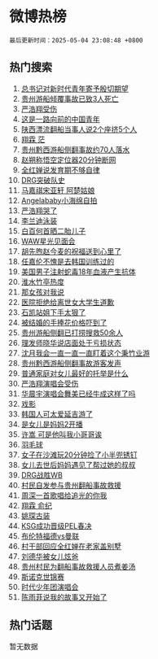 # 微博热榜

`最后更新时间：2025-05-04 23:08:48 +0800`

## 热门搜索

1. [总书记对新时代青年寄予殷切期望](https://m.weibo.cn/search?containerid=100103type%3D1%26t%3D10%26q%3D%23%E6%80%BB%E4%B9%A6%E8%AE%B0%E5%AF%B9%E6%96%B0%E6%97%B6%E4%BB%A3%E9%9D%92%E5%B9%B4%E5%AF%84%E4%BA%88%E6%AE%B7%E5%88%87%E6%9C%9F%E6%9C%9B%23&stream_entry_id=51&isnewpage=1&extparam=seat%3D1%26pos%3D0%26cate%3D10103%26c_type%3D51%26filter_type%3Drealtimehot%26q%3D%2523%25E6%2580%25BB%25E4%25B9%25A6%25E8%25AE%25B0%25E5%25AF%25B9%25E6%2596%25B0%25E6%2597%25B6%25E4%25BB%25A3%25E9%259D%2592%25E5%25B9%25B4%25E5%25AF%2584%25E4%25BA%2588%25E6%25AE%25B7%25E5%2588%2587%25E6%259C%259F%25E6%259C%259B%2523%26stream_entry_id%3D51%26dgr%3D0%26display_time%3D1746371327%26pre_seqid%3D17463713276320183932273)
1. [贵州游船倾覆事故已致3人死亡](https://m.weibo.cn/search?containerid=100103type%3D1%26t%3D10%26q%3D%23%E8%B4%B5%E5%B7%9E%E6%B8%B8%E8%88%B9%E5%80%BE%E8%A6%86%E4%BA%8B%E6%95%85%E5%B7%B2%E8%87%B43%E4%BA%BA%E6%AD%BB%E4%BA%A1%23&stream_entry_id=31&isnewpage=1&extparam=seat%3D1%26pos%3D0%26realpos%3D1%26filter_type%3Drealtimehot%26dgr%3D0%26flag%3D1%26cate%3D5001%26band_rank%3D1%26lcate%3D5001%26q%3D%2523%25E8%25B4%25B5%25E5%25B7%259E%25E6%25B8%25B8%25E8%2588%25B9%25E5%2580%25BE%25E8%25A6%2586%25E4%25BA%258B%25E6%2595%2585%25E5%25B7%25B2%25E8%2587%25B43%25E4%25BA%25BA%25E6%25AD%25BB%25E4%25BA%25A1%2523%26stream_entry_id%3D31%26c_type%3D31%26display_time%3D1746371327%26pre_seqid%3D17463713276320183932273)
1. [严浩翔受伤](https://m.weibo.cn/search?containerid=100103type%3D1%26t%3D10%26q%3D%E4%B8%A5%E6%B5%A9%E7%BF%94%E5%8F%97%E4%BC%A4&stream_entry_id=31&isnewpage=1&extparam=seat%3D1%26pos%3D1%26realpos%3D2%26filter_type%3Drealtimehot%26dgr%3D0%26flag%3D1%26cate%3D5001%26band_rank%3D2%26lcate%3D5001%26q%3D%25E4%25B8%25A5%25E6%25B5%25A9%25E7%25BF%2594%25E5%258F%2597%25E4%25BC%25A4%26stream_entry_id%3D31%26c_type%3D31%26display_time%3D1746371327%26pre_seqid%3D17463713276320183932273)
1. [这是一路向前的中国青年](https://m.weibo.cn/search?containerid=100103type%3D1%26t%3D10%26q%3D%23%E8%BF%99%E6%98%AF%E4%B8%80%E8%B7%AF%E5%90%91%E5%89%8D%E7%9A%84%E4%B8%AD%E5%9B%BD%E9%9D%92%E5%B9%B4%23&stream_entry_id=31&isnewpage=1&extparam=seat%3D1%26pos%3D2%26realpos%3D3%26filter_type%3Drealtimehot%26dgr%3D0%26flag%3D1%26cate%3D5001%26band_rank%3D3%26lcate%3D5001%26q%3D%2523%25E8%25BF%2599%25E6%2598%25AF%25E4%25B8%2580%25E8%25B7%25AF%25E5%2590%2591%25E5%2589%258D%25E7%259A%2584%25E4%25B8%25AD%25E5%259B%25BD%25E9%259D%2592%25E5%25B9%25B4%2523%26stream_entry_id%3D31%26c_type%3D31%26display_time%3D1746371327%26pre_seqid%3D17463713276320183932273)
1. [陕西漂流翻船当事人说2个座挤5个人](https://m.weibo.cn/search?containerid=100103type%3D1%26t%3D10%26q%3D%23%E9%99%95%E8%A5%BF%E6%BC%82%E6%B5%81%E7%BF%BB%E8%88%B9%E5%BD%93%E4%BA%8B%E4%BA%BA%E8%AF%B42%E4%B8%AA%E5%BA%A7%E6%8C%A45%E4%B8%AA%E4%BA%BA%23&stream_entry_id=31&isnewpage=1&extparam=seat%3D1%26pos%3D3%26realpos%3D4%26filter_type%3Drealtimehot%26dgr%3D0%26flag%3D0%26cate%3D5001%26band_rank%3D4%26lcate%3D5001%26q%3D%2523%25E9%2599%2595%25E8%25A5%25BF%25E6%25BC%2582%25E6%25B5%2581%25E7%25BF%25BB%25E8%2588%25B9%25E5%25BD%2593%25E4%25BA%258B%25E4%25BA%25BA%25E8%25AF%25B42%25E4%25B8%25AA%25E5%25BA%25A7%25E6%258C%25A45%25E4%25B8%25AA%25E4%25BA%25BA%2523%26stream_entry_id%3D31%26c_type%3D31%26display_time%3D1746371327%26pre_seqid%3D17463713276320183932273)
1. [翔霖 茫](https://m.weibo.cn/search?containerid=100103type%3D1%26t%3D10%26q%3D%E7%BF%94%E9%9C%96+%E8%8C%AB&stream_entry_id=31&isnewpage=1&extparam=seat%3D1%26pos%3D4%26realpos%3D5%26filter_type%3Drealtimehot%26dgr%3D0%26flag%3D2%26cate%3D5001%26band_rank%3D5%26lcate%3D5001%26q%3D%25E7%25BF%2594%25E9%259C%2596%2520%25E8%258C%25AB%26stream_entry_id%3D31%26c_type%3D31%26display_time%3D1746371327%26pre_seqid%3D17463713276320183932273)
1. [贵州黔西游船侧翻事故约70人落水](https://m.weibo.cn/search?containerid=100103type%3D1%26t%3D10%26q%3D%23%E8%B4%B5%E5%B7%9E%E9%BB%94%E8%A5%BF%E6%B8%B8%E8%88%B9%E4%BE%A7%E7%BF%BB%E4%BA%8B%E6%95%85%E7%BA%A670%E4%BA%BA%E8%90%BD%E6%B0%B4%23&stream_entry_id=31&isnewpage=1&extparam=seat%3D1%26pos%3D5%26realpos%3D6%26filter_type%3Drealtimehot%26dgr%3D0%26flag%3D4%26cate%3D5001%26band_rank%3D6%26lcate%3D5001%26q%3D%2523%25E8%25B4%25B5%25E5%25B7%259E%25E9%25BB%2594%25E8%25A5%25BF%25E6%25B8%25B8%25E8%2588%25B9%25E4%25BE%25A7%25E7%25BF%25BB%25E4%25BA%258B%25E6%2595%2585%25E7%25BA%25A670%25E4%25BA%25BA%25E8%2590%25BD%25E6%25B0%25B4%2523%26stream_entry_id%3D31%26c_type%3D31%26display_time%3D1746371327%26pre_seqid%3D17463713276320183932273)
1. [赵朔称悟空定位器20分钟断网](https://m.weibo.cn/search?containerid=100103type%3D1%26t%3D10%26q%3D%23%E8%B5%B5%E6%9C%94%E7%A7%B0%E6%82%9F%E7%A9%BA%E5%AE%9A%E4%BD%8D%E5%99%A820%E5%88%86%E9%92%9F%E6%96%AD%E7%BD%91%23&stream_entry_id=31&isnewpage=1&extparam=seat%3D1%26pos%3D6%26realpos%3D7%26filter_type%3Drealtimehot%26dgr%3D0%26flag%3D1%26cate%3D5001%26band_rank%3D7%26lcate%3D5001%26q%3D%2523%25E8%25B5%25B5%25E6%259C%2594%25E7%25A7%25B0%25E6%2582%259F%25E7%25A9%25BA%25E5%25AE%259A%25E4%25BD%258D%25E5%2599%25A820%25E5%2588%2586%25E9%2592%259F%25E6%2596%25AD%25E7%25BD%2591%2523%26stream_entry_id%3D31%26c_type%3D31%26display_time%3D1746371327%26pre_seqid%3D17463713276320183932273)
1. [全红婵说发育期不够自律](https://m.weibo.cn/search?containerid=100103type%3D1%26t%3D10%26q%3D%23%E5%85%A8%E7%BA%A2%E5%A9%B5%E8%AF%B4%E5%8F%91%E8%82%B2%E6%9C%9F%E4%B8%8D%E5%A4%9F%E8%87%AA%E5%BE%8B%23&stream_entry_id=31&isnewpage=1&extparam=seat%3D1%26pos%3D7%26realpos%3D8%26filter_type%3Drealtimehot%26dgr%3D0%26flag%3D0%26cate%3D5001%26band_rank%3D8%26lcate%3D5001%26q%3D%2523%25E5%2585%25A8%25E7%25BA%25A2%25E5%25A9%25B5%25E8%25AF%25B4%25E5%258F%2591%25E8%2582%25B2%25E6%259C%259F%25E4%25B8%258D%25E5%25A4%259F%25E8%2587%25AA%25E5%25BE%258B%2523%26stream_entry_id%3D31%26c_type%3D31%26display_time%3D1746371327%26pre_seqid%3D17463713276320183932273)
1. [DRG突破队史](https://m.weibo.cn/search?containerid=100103type%3D1%26t%3D10%26q%3D%23DRG%E7%AA%81%E7%A0%B4%E9%98%9F%E5%8F%B2%23&stream_entry_id=31&isnewpage=1&extparam=seat%3D1%26pos%3D8%26realpos%3D9%26filter_type%3Drealtimehot%26dgr%3D0%26flag%3D1%26cate%3D5001%26band_rank%3D9%26lcate%3D5001%26q%3D%2523DRG%25E7%25AA%2581%25E7%25A0%25B4%25E9%2598%259F%25E5%258F%25B2%2523%26stream_entry_id%3D31%26c_type%3D31%26display_time%3D1746371327%26pre_seqid%3D17463713276320183932273)
1. [马嘉祺宋亚轩 阿楚姑娘](https://m.weibo.cn/search?containerid=100103type%3D1%26t%3D10%26q%3D%E9%A9%AC%E5%98%89%E7%A5%BA%E5%AE%8B%E4%BA%9A%E8%BD%A9+%E9%98%BF%E6%A5%9A%E5%A7%91%E5%A8%98&stream_entry_id=31&isnewpage=1&extparam=seat%3D1%26pos%3D9%26realpos%3D10%26filter_type%3Drealtimehot%26dgr%3D0%26flag%3D1%26cate%3D5001%26band_rank%3D10%26lcate%3D5001%26q%3D%25E9%25A9%25AC%25E5%2598%2589%25E7%25A5%25BA%25E5%25AE%258B%25E4%25BA%259A%25E8%25BD%25A9%2520%25E9%2598%25BF%25E6%25A5%259A%25E5%25A7%2591%25E5%25A8%2598%26stream_entry_id%3D31%26c_type%3D31%26display_time%3D1746371327%26pre_seqid%3D17463713276320183932273)
1. [Angelababy小海绵自拍](https://m.weibo.cn/search?containerid=100103type%3D1%26t%3D10%26q%3D%23Angelababy%E5%B0%8F%E6%B5%B7%E7%BB%B5%E8%87%AA%E6%8B%8D%23&stream_entry_id=31&isnewpage=1&extparam=seat%3D1%26pos%3D10%26realpos%3D11%26filter_type%3Drealtimehot%26dgr%3D0%26flag%3D2%26cate%3D5001%26band_rank%3D11%26lcate%3D5001%26q%3D%2523Angelababy%25E5%25B0%258F%25E6%25B5%25B7%25E7%25BB%25B5%25E8%2587%25AA%25E6%258B%258D%2523%26stream_entry_id%3D31%26c_type%3D31%26display_time%3D1746371327%26pre_seqid%3D17463713276320183932273)
1. [严浩翔哭了](https://m.weibo.cn/search?containerid=100103type%3D1%26t%3D10%26q%3D%E4%B8%A5%E6%B5%A9%E7%BF%94%E5%93%AD%E4%BA%86&stream_entry_id=31&isnewpage=1&extparam=seat%3D1%26pos%3D11%26realpos%3D12%26filter_type%3Drealtimehot%26dgr%3D0%26flag%3D1%26cate%3D5001%26band_rank%3D12%26lcate%3D5001%26q%3D%25E4%25B8%25A5%25E6%25B5%25A9%25E7%25BF%2594%25E5%2593%25AD%25E4%25BA%2586%26stream_entry_id%3D31%26c_type%3D31%26display_time%3D1746371327%26pre_seqid%3D17463713276320183932273)
1. [李兰迪泳装](https://m.weibo.cn/search?containerid=100103type%3D1%26t%3D10%26q%3D%23%E6%9D%8E%E5%85%B0%E8%BF%AA%E6%B3%B3%E8%A3%85%23&stream_entry_id=31&isnewpage=1&extparam=seat%3D1%26pos%3D12%26realpos%3D13%26filter_type%3Drealtimehot%26dgr%3D0%26flag%3D1%26cate%3D5001%26band_rank%3D13%26lcate%3D5001%26q%3D%2523%25E6%259D%258E%25E5%2585%25B0%25E8%25BF%25AA%25E6%25B3%25B3%25E8%25A3%2585%2523%26stream_entry_id%3D31%26c_type%3D31%26display_time%3D1746371327%26pre_seqid%3D17463713276320183932273)
1. [白百何首晒二胎儿子](https://m.weibo.cn/search?containerid=100103type%3D1%26t%3D10%26q%3D%23%E7%99%BD%E7%99%BE%E4%BD%95%E9%A6%96%E6%99%92%E4%BA%8C%E8%83%8E%E5%84%BF%E5%AD%90%23&stream_entry_id=31&isnewpage=1&extparam=seat%3D1%26pos%3D13%26realpos%3D14%26filter_type%3Drealtimehot%26dgr%3D0%26flag%3D2%26cate%3D5001%26band_rank%3D14%26lcate%3D5001%26q%3D%2523%25E7%2599%25BD%25E7%2599%25BE%25E4%25BD%2595%25E9%25A6%2596%25E6%2599%2592%25E4%25BA%258C%25E8%2583%258E%25E5%2584%25BF%25E5%25AD%2590%2523%26stream_entry_id%3D31%26c_type%3D31%26display_time%3D1746371327%26pre_seqid%3D17463713276320183932273)
1. [WAW星光见面会](https://m.weibo.cn/search?containerid=100103type%3D1%26t%3D10%26q%3D%23WAW%E6%98%9F%E5%85%89%E8%A7%81%E9%9D%A2%E4%BC%9A%23&stream_entry_id=31&isnewpage=1&extparam=seat%3D1%26pos%3D14%26realpos%3D15%26adid%3D285077%26filter_type%3Drealtimehot%26dgr%3D0%26flag%3D1%26cate%3D5001%26band_rank%3D15%26lcate%3D5001%26q%3D%2523WAW%25E6%2598%259F%25E5%2585%2589%25E8%25A7%2581%25E9%259D%25A2%25E4%25BC%259A%2523%26stream_entry_id%3D31%26c_type%3D31%26display_time%3D1746371327%26pre_seqid%3D17463713276320183932273)
1. [胡先煦赵今麦的祝福送到心里了](https://m.weibo.cn/search?containerid=100103type%3D1%26t%3D10%26q%3D%23%E8%83%A1%E5%85%88%E7%85%A6%E8%B5%B5%E4%BB%8A%E9%BA%A6%E7%9A%84%E7%A5%9D%E7%A6%8F%E9%80%81%E5%88%B0%E5%BF%83%E9%87%8C%E4%BA%86%23&stream_entry_id=31&isnewpage=1&extparam=seat%3D1%26pos%3D15%26realpos%3D16%26filter_type%3Drealtimehot%26dgr%3D0%26flag%3D1%26cate%3D5001%26band_rank%3D16%26lcate%3D5001%26q%3D%2523%25E8%2583%25A1%25E5%2585%2588%25E7%2585%25A6%25E8%25B5%25B5%25E4%25BB%258A%25E9%25BA%25A6%25E7%259A%2584%25E7%25A5%259D%25E7%25A6%258F%25E9%2580%2581%25E5%2588%25B0%25E5%25BF%2583%25E9%2587%258C%25E4%25BA%2586%2523%26stream_entry_id%3D31%26c_type%3D31%26display_time%3D1746371327%26pre_seqid%3D17463713276320183932273)
1. [任嘉伦不愧是去韩国训练过的](https://m.weibo.cn/search?containerid=100103type%3D1%26t%3D10%26q%3D%E4%BB%BB%E5%98%89%E4%BC%A6%E4%B8%8D%E6%84%A7%E6%98%AF%E5%8E%BB%E9%9F%A9%E5%9B%BD%E8%AE%AD%E7%BB%83%E8%BF%87%E7%9A%84&stream_entry_id=31&isnewpage=1&extparam=seat%3D1%26pos%3D16%26realpos%3D17%26filter_type%3Drealtimehot%26dgr%3D0%26flag%3D1%26cate%3D5001%26band_rank%3D17%26lcate%3D5001%26q%3D%25E4%25BB%25BB%25E5%2598%2589%25E4%25BC%25A6%25E4%25B8%258D%25E6%2584%25A7%25E6%2598%25AF%25E5%258E%25BB%25E9%259F%25A9%25E5%259B%25BD%25E8%25AE%25AD%25E7%25BB%2583%25E8%25BF%2587%25E7%259A%2584%26stream_entry_id%3D31%26c_type%3D31%26display_time%3D1746371327%26pre_seqid%3D17463713276320183932273)
1. [美国男子注射蛇毒18年血液产生抗体](https://m.weibo.cn/search?containerid=100103type%3D1%26t%3D10%26q%3D%23%E7%BE%8E%E5%9B%BD%E7%94%B7%E5%AD%90%E6%B3%A8%E5%B0%84%E8%9B%87%E6%AF%9218%E5%B9%B4%E8%A1%80%E6%B6%B2%E4%BA%A7%E7%94%9F%E6%8A%97%E4%BD%93%23&stream_entry_id=31&isnewpage=1&extparam=seat%3D1%26pos%3D17%26realpos%3D18%26filter_type%3Drealtimehot%26dgr%3D0%26flag%3D0%26cate%3D5001%26band_rank%3D18%26lcate%3D5001%26q%3D%2523%25E7%25BE%258E%25E5%259B%25BD%25E7%2594%25B7%25E5%25AD%2590%25E6%25B3%25A8%25E5%25B0%2584%25E8%259B%2587%25E6%25AF%259218%25E5%25B9%25B4%25E8%25A1%2580%25E6%25B6%25B2%25E4%25BA%25A7%25E7%2594%259F%25E6%258A%2597%25E4%25BD%2593%2523%26stream_entry_id%3D31%26c_type%3D31%26display_time%3D1746371327%26pre_seqid%3D17463713276320183932273)
1. [淮水竹亭热度](https://m.weibo.cn/search?containerid=100103type%3D1%26t%3D10%26q%3D%23%E6%B7%AE%E6%B0%B4%E7%AB%B9%E4%BA%AD%E7%83%AD%E5%BA%A6%23&stream_entry_id=31&isnewpage=1&extparam=seat%3D1%26pos%3D18%26realpos%3D19%26filter_type%3Drealtimehot%26dgr%3D0%26flag%3D1%26cate%3D5001%26band_rank%3D19%26lcate%3D5001%26q%3D%2523%25E6%25B7%25AE%25E6%25B0%25B4%25E7%25AB%25B9%25E4%25BA%25AD%25E7%2583%25AD%25E5%25BA%25A6%2523%26stream_entry_id%3D31%26c_type%3D31%26display_time%3D1746371327%26pre_seqid%3D17463713276320183932273)
1. [那女孩对我说](https://m.weibo.cn/search?containerid=100103type%3D1%26t%3D10%26q%3D%E9%82%A3%E5%A5%B3%E5%AD%A9%E5%AF%B9%E6%88%91%E8%AF%B4&stream_entry_id=31&isnewpage=1&extparam=seat%3D1%26pos%3D19%26realpos%3D20%26filter_type%3Drealtimehot%26dgr%3D0%26flag%3D1%26cate%3D5001%26band_rank%3D20%26lcate%3D5001%26q%3D%25E9%2582%25A3%25E5%25A5%25B3%25E5%25AD%25A9%25E5%25AF%25B9%25E6%2588%2591%25E8%25AF%25B4%26stream_entry_id%3D31%26c_type%3D31%26display_time%3D1746371327%26pre_seqid%3D17463713276320183932273)
1. [医院拒绝给离世女大学生道歉](https://m.weibo.cn/search?containerid=100103type%3D1%26t%3D10%26q%3D%23%E5%8C%BB%E9%99%A2%E6%8B%92%E7%BB%9D%E7%BB%99%E7%A6%BB%E4%B8%96%E5%A5%B3%E5%A4%A7%E5%AD%A6%E7%94%9F%E9%81%93%E6%AD%89%23&stream_entry_id=31&isnewpage=1&extparam=seat%3D1%26pos%3D20%26realpos%3D21%26filter_type%3Drealtimehot%26dgr%3D0%26flag%3D2%26cate%3D5001%26band_rank%3D21%26lcate%3D5001%26q%3D%2523%25E5%258C%25BB%25E9%2599%25A2%25E6%258B%2592%25E7%25BB%259D%25E7%25BB%2599%25E7%25A6%25BB%25E4%25B8%2596%25E5%25A5%25B3%25E5%25A4%25A7%25E5%25AD%25A6%25E7%2594%259F%25E9%2581%2593%25E6%25AD%2589%2523%26stream_entry_id%3D31%26c_type%3D31%26display_time%3D1746371327%26pre_seqid%3D17463713276320183932273)
1. [石凯站姐下手太狠了](https://m.weibo.cn/search?containerid=100103type%3D1%26t%3D10%26q%3D%23%E7%9F%B3%E5%87%AF%E7%AB%99%E5%A7%90%E4%B8%8B%E6%89%8B%E5%A4%AA%E7%8B%A0%E4%BA%86%23&stream_entry_id=31&isnewpage=1&extparam=seat%3D1%26pos%3D21%26realpos%3D22%26filter_type%3Drealtimehot%26dgr%3D0%26flag%3D0%26cate%3D5001%26band_rank%3D22%26lcate%3D5001%26q%3D%2523%25E7%259F%25B3%25E5%2587%25AF%25E7%25AB%2599%25E5%25A7%2590%25E4%25B8%258B%25E6%2589%258B%25E5%25A4%25AA%25E7%258B%25A0%25E4%25BA%2586%2523%26stream_entry_id%3D31%26c_type%3D31%26display_time%3D1746371327%26pre_seqid%3D17463713276320183932273)
1. [被结婚的手捧花价格吓到了](https://m.weibo.cn/search?containerid=100103type%3D1%26t%3D10%26q%3D%23%E8%A2%AB%E7%BB%93%E5%A9%9A%E7%9A%84%E6%89%8B%E6%8D%A7%E8%8A%B1%E4%BB%B7%E6%A0%BC%E5%90%93%E5%88%B0%E4%BA%86%23&stream_entry_id=31&isnewpage=1&extparam=seat%3D1%26pos%3D22%26realpos%3D23%26filter_type%3Drealtimehot%26dgr%3D0%26flag%3D1%26cate%3D5001%26band_rank%3D23%26lcate%3D5001%26q%3D%2523%25E8%25A2%25AB%25E7%25BB%2593%25E5%25A9%259A%25E7%259A%2584%25E6%2589%258B%25E6%258D%25A7%25E8%258A%25B1%25E4%25BB%25B7%25E6%25A0%25BC%25E5%2590%2593%25E5%2588%25B0%25E4%25BA%2586%2523%26stream_entry_id%3D31%26c_type%3D31%26display_time%3D1746371327%26pre_seqid%3D17463713276320183932273)
1. [贵州游船侧翻已打捞搜救50余人](https://m.weibo.cn/search?containerid=100103type%3D1%26t%3D10%26q%3D%23%E8%B4%B5%E5%B7%9E%E6%B8%B8%E8%88%B9%E4%BE%A7%E7%BF%BB%E5%B7%B2%E6%89%93%E6%8D%9E%E6%90%9C%E6%95%9150%E4%BD%99%E4%BA%BA%23&stream_entry_id=31&isnewpage=1&extparam=seat%3D1%26pos%3D23%26realpos%3D24%26filter_type%3Drealtimehot%26dgr%3D0%26flag%3D0%26cate%3D5001%26band_rank%3D24%26lcate%3D5001%26q%3D%2523%25E8%25B4%25B5%25E5%25B7%259E%25E6%25B8%25B8%25E8%2588%25B9%25E4%25BE%25A7%25E7%25BF%25BB%25E5%25B7%25B2%25E6%2589%2593%25E6%258D%259E%25E6%2590%259C%25E6%2595%259150%25E4%25BD%2599%25E4%25BA%25BA%2523%26stream_entry_id%3D31%26c_type%3D31%26display_time%3D1746371327%26pre_seqid%3D17463713276320183932273)
1. [理发师晓华说店面处于亏损状态](https://m.weibo.cn/search?containerid=100103type%3D1%26t%3D10%26q%3D%23%E7%90%86%E5%8F%91%E5%B8%88%E6%99%93%E5%8D%8E%E8%AF%B4%E5%BA%97%E9%9D%A2%E5%A4%84%E4%BA%8E%E4%BA%8F%E6%8D%9F%E7%8A%B6%E6%80%81%23&stream_entry_id=31&isnewpage=1&extparam=seat%3D1%26pos%3D24%26realpos%3D25%26filter_type%3Drealtimehot%26dgr%3D0%26flag%3D0%26cate%3D5001%26band_rank%3D25%26lcate%3D5001%26q%3D%2523%25E7%2590%2586%25E5%258F%2591%25E5%25B8%2588%25E6%2599%2593%25E5%258D%258E%25E8%25AF%25B4%25E5%25BA%2597%25E9%259D%25A2%25E5%25A4%2584%25E4%25BA%258E%25E4%25BA%258F%25E6%258D%259F%25E7%258A%25B6%25E6%2580%2581%2523%26stream_entry_id%3D31%26c_type%3D31%26display_time%3D1746371327%26pre_seqid%3D17463713276320183932273)
1. [沈月我会一直一直一直盯着这个秉竹业游](https://m.weibo.cn/search?containerid=100103type%3D1%26t%3D10%26q%3D%23%E6%B2%88%E6%9C%88%E6%88%91%E4%BC%9A%E4%B8%80%E7%9B%B4%E4%B8%80%E7%9B%B4%E4%B8%80%E7%9B%B4%E7%9B%AF%E7%9D%80%E8%BF%99%E4%B8%AA%E7%A7%89%E7%AB%B9%E4%B8%9A%E6%B8%B8%23&stream_entry_id=31&isnewpage=1&extparam=seat%3D1%26pos%3D25%26realpos%3D26%26filter_type%3Drealtimehot%26dgr%3D0%26flag%3D1%26cate%3D5001%26band_rank%3D26%26lcate%3D5001%26q%3D%2523%25E6%25B2%2588%25E6%259C%2588%25E6%2588%2591%25E4%25BC%259A%25E4%25B8%2580%25E7%259B%25B4%25E4%25B8%2580%25E7%259B%25B4%25E4%25B8%2580%25E7%259B%25B4%25E7%259B%25AF%25E7%259D%2580%25E8%25BF%2599%25E4%25B8%25AA%25E7%25A7%2589%25E7%25AB%25B9%25E4%25B8%259A%25E6%25B8%25B8%2523%26stream_entry_id%3D31%26c_type%3D31%26display_time%3D1746371327%26pre_seqid%3D17463713276320183932273)
1. [贵州黔西游船侧翻事故游客发声](https://m.weibo.cn/search?containerid=100103type%3D1%26t%3D10%26q%3D%23%E8%B4%B5%E5%B7%9E%E9%BB%94%E8%A5%BF%E6%B8%B8%E8%88%B9%E4%BE%A7%E7%BF%BB%E4%BA%8B%E6%95%85%E6%B8%B8%E5%AE%A2%E5%8F%91%E5%A3%B0%23&stream_entry_id=31&isnewpage=1&extparam=seat%3D1%26pos%3D26%26realpos%3D27%26filter_type%3Drealtimehot%26dgr%3D0%26flag%3D1%26cate%3D5001%26band_rank%3D27%26lcate%3D5001%26q%3D%2523%25E8%25B4%25B5%25E5%25B7%259E%25E9%25BB%2594%25E8%25A5%25BF%25E6%25B8%25B8%25E8%2588%25B9%25E4%25BE%25A7%25E7%25BF%25BB%25E4%25BA%258B%25E6%2595%2585%25E6%25B8%25B8%25E5%25AE%25A2%25E5%258F%2591%25E5%25A3%25B0%2523%26stream_entry_id%3D31%26c_type%3D31%26display_time%3D1746371327%26pre_seqid%3D17463713276320183932273)
1. [普通家庭对女儿最好的托举是什么](https://m.weibo.cn/search?containerid=100103type%3D1%26t%3D10%26q%3D%23%E6%99%AE%E9%80%9A%E5%AE%B6%E5%BA%AD%E5%AF%B9%E5%A5%B3%E5%84%BF%E6%9C%80%E5%A5%BD%E7%9A%84%E6%89%98%E4%B8%BE%E6%98%AF%E4%BB%80%E4%B9%88%23&stream_entry_id=31&isnewpage=1&extparam=seat%3D1%26pos%3D27%26realpos%3D28%26filter_type%3Drealtimehot%26dgr%3D0%26flag%3D0%26cate%3D5001%26band_rank%3D28%26lcate%3D5001%26q%3D%2523%25E6%2599%25AE%25E9%2580%259A%25E5%25AE%25B6%25E5%25BA%25AD%25E5%25AF%25B9%25E5%25A5%25B3%25E5%2584%25BF%25E6%259C%2580%25E5%25A5%25BD%25E7%259A%2584%25E6%2589%2598%25E4%25B8%25BE%25E6%2598%25AF%25E4%25BB%2580%25E4%25B9%2588%2523%26stream_entry_id%3D31%26c_type%3D31%26display_time%3D1746371327%26pre_seqid%3D17463713276320183932273)
1. [严浩翔演唱会受伤](https://m.weibo.cn/search?containerid=100103type%3D1%26t%3D10%26q%3D%23%E4%B8%A5%E6%B5%A9%E7%BF%94%E6%BC%94%E5%94%B1%E4%BC%9A%E5%8F%97%E4%BC%A4%23&stream_entry_id=31&isnewpage=1&extparam=seat%3D1%26pos%3D28%26realpos%3D29%26filter_type%3Drealtimehot%26dgr%3D0%26flag%3D1%26cate%3D5001%26band_rank%3D29%26lcate%3D5001%26q%3D%2523%25E4%25B8%25A5%25E6%25B5%25A9%25E7%25BF%2594%25E6%25BC%2594%25E5%2594%25B1%25E4%25BC%259A%25E5%258F%2597%25E4%25BC%25A4%2523%26stream_entry_id%3D31%26c_type%3D31%26display_time%3D1746371327%26pre_seqid%3D17463713276320183932273)
1. [华晨宇演唱会舞美已经牛成这样了吗](https://m.weibo.cn/search?containerid=100103type%3D1%26t%3D10%26q%3D%E5%8D%8E%E6%99%A8%E5%AE%87%E6%BC%94%E5%94%B1%E4%BC%9A%E8%88%9E%E7%BE%8E%E5%B7%B2%E7%BB%8F%E7%89%9B%E6%88%90%E8%BF%99%E6%A0%B7%E4%BA%86%E5%90%97&stream_entry_id=31&isnewpage=1&extparam=seat%3D1%26pos%3D29%26realpos%3D30%26filter_type%3Drealtimehot%26dgr%3D0%26flag%3D1%26cate%3D5001%26band_rank%3D30%26lcate%3D5001%26q%3D%25E5%258D%258E%25E6%2599%25A8%25E5%25AE%2587%25E6%25BC%2594%25E5%2594%25B1%25E4%25BC%259A%25E8%2588%259E%25E7%25BE%258E%25E5%25B7%25B2%25E7%25BB%258F%25E7%2589%259B%25E6%2588%2590%25E8%25BF%2599%25E6%25A0%25B7%25E4%25BA%2586%25E5%2590%2597%26stream_entry_id%3D31%26c_type%3D31%26display_time%3D1746371327%26pre_seqid%3D17463713276320183932273)
1. [戏影](https://m.weibo.cn/search?containerid=100103type%3D1%26t%3D10%26q%3D%E6%88%8F%E5%BD%B1&stream_entry_id=31&isnewpage=1&extparam=seat%3D1%26pos%3D30%26realpos%3D31%26filter_type%3Drealtimehot%26dgr%3D0%26flag%3D1%26cate%3D5001%26band_rank%3D31%26lcate%3D5001%26q%3D%25E6%2588%258F%25E5%25BD%25B1%26stream_entry_id%3D31%26c_type%3D31%26display_time%3D1746371327%26pre_seqid%3D17463713276320183932273)
1. [韩国人可太爱延吉游了](https://m.weibo.cn/search?containerid=100103type%3D1%26t%3D10%26q%3D%23%E9%9F%A9%E5%9B%BD%E4%BA%BA%E5%8F%AF%E5%A4%AA%E7%88%B1%E5%BB%B6%E5%90%89%E6%B8%B8%E4%BA%86%23&stream_entry_id=31&isnewpage=1&extparam=seat%3D1%26pos%3D31%26realpos%3D32%26filter_type%3Drealtimehot%26dgr%3D0%26flag%3D1%26cate%3D5001%26band_rank%3D32%26lcate%3D5001%26q%3D%2523%25E9%259F%25A9%25E5%259B%25BD%25E4%25BA%25BA%25E5%258F%25AF%25E5%25A4%25AA%25E7%2588%25B1%25E5%25BB%25B6%25E5%2590%2589%25E6%25B8%25B8%25E4%25BA%2586%2523%26stream_entry_id%3D31%26c_type%3D31%26display_time%3D1746371327%26pre_seqid%3D17463713276320183932273)
1. [是女儿是妈妈2开播](https://m.weibo.cn/search?containerid=100103type%3D1%26t%3D10%26q%3D%23%E6%98%AF%E5%A5%B3%E5%84%BF%E6%98%AF%E5%A6%88%E5%A6%882%E5%BC%80%E6%92%AD%23&stream_entry_id=31&isnewpage=1&extparam=seat%3D1%26pos%3D32%26realpos%3D33%26filter_type%3Drealtimehot%26dgr%3D0%26flag%3D1%26cate%3D5001%26band_rank%3D33%26lcate%3D5001%26q%3D%2523%25E6%2598%25AF%25E5%25A5%25B3%25E5%2584%25BF%25E6%2598%25AF%25E5%25A6%2588%25E5%25A6%25882%25E5%25BC%2580%25E6%2592%25AD%2523%26stream_entry_id%3D31%26c_type%3D31%26display_time%3D1746371327%26pre_seqid%3D17463713276320183932273)
1. [许嵩 可是他叫我小哥哥诶](https://m.weibo.cn/search?containerid=100103type%3D1%26t%3D10%26q%3D%E8%AE%B8%E5%B5%A9+%E5%8F%AF%E6%98%AF%E4%BB%96%E5%8F%AB%E6%88%91%E5%B0%8F%E5%93%A5%E5%93%A5%E8%AF%B6&stream_entry_id=31&isnewpage=1&extparam=seat%3D1%26pos%3D33%26realpos%3D34%26filter_type%3Drealtimehot%26dgr%3D0%26flag%3D1%26cate%3D5001%26band_rank%3D34%26lcate%3D5001%26q%3D%25E8%25AE%25B8%25E5%25B5%25A9%2520%25E5%258F%25AF%25E6%2598%25AF%25E4%25BB%2596%25E5%258F%25AB%25E6%2588%2591%25E5%25B0%258F%25E5%2593%25A5%25E5%2593%25A5%25E8%25AF%25B6%26stream_entry_id%3D31%26c_type%3D31%26display_time%3D1746371327%26pre_seqid%3D17463713276320183932273)
1. [羽毛球](https://m.weibo.cn/search?containerid=100103type%3D1%26t%3D10%26q%3D%E7%BE%BD%E6%AF%9B%E7%90%83&stream_entry_id=31&isnewpage=1&extparam=seat%3D1%26pos%3D34%26realpos%3D35%26filter_type%3Drealtimehot%26dgr%3D0%26flag%3D1%26cate%3D5001%26band_rank%3D35%26lcate%3D5001%26q%3D%25E7%25BE%25BD%25E6%25AF%259B%25E7%2590%2583%26stream_entry_id%3D31%26c_type%3D31%26display_time%3D1746371327%26pre_seqid%3D17463713276320183932273)
1. [女子在沙滩玩20分钟捡了小半兜锈钉](https://m.weibo.cn/search?containerid=100103type%3D1%26t%3D10%26q%3D%23%E5%A5%B3%E5%AD%90%E5%9C%A8%E6%B2%99%E6%BB%A9%E7%8E%A920%E5%88%86%E9%92%9F%E6%8D%A1%E4%BA%86%E5%B0%8F%E5%8D%8A%E5%85%9C%E9%94%88%E9%92%89%23&stream_entry_id=31&isnewpage=1&extparam=seat%3D1%26pos%3D35%26realpos%3D36%26filter_type%3Drealtimehot%26dgr%3D0%26flag%3D0%26cate%3D5001%26band_rank%3D36%26lcate%3D5001%26q%3D%2523%25E5%25A5%25B3%25E5%25AD%2590%25E5%259C%25A8%25E6%25B2%2599%25E6%25BB%25A9%25E7%258E%25A920%25E5%2588%2586%25E9%2592%259F%25E6%258D%25A1%25E4%25BA%2586%25E5%25B0%258F%25E5%258D%258A%25E5%2585%259C%25E9%2594%2588%25E9%2592%2589%2523%26stream_entry_id%3D31%26c_type%3D31%26display_time%3D1746371327%26pre_seqid%3D17463713276320183932273)
1. [女儿去世后妈妈遇见了帮过她的叔叔](https://m.weibo.cn/search?containerid=100103type%3D1%26t%3D10%26q%3D%E5%A5%B3%E5%84%BF%E5%8E%BB%E4%B8%96%E5%90%8E%E5%A6%88%E5%A6%88%E9%81%87%E8%A7%81%E4%BA%86%E5%B8%AE%E8%BF%87%E5%A5%B9%E7%9A%84%E5%8F%94%E5%8F%94&stream_entry_id=31&isnewpage=1&extparam=seat%3D1%26pos%3D36%26realpos%3D37%26filter_type%3Drealtimehot%26dgr%3D0%26flag%3D0%26cate%3D5001%26band_rank%3D37%26lcate%3D5001%26q%3D%25E5%25A5%25B3%25E5%2584%25BF%25E5%258E%25BB%25E4%25B8%2596%25E5%2590%258E%25E5%25A6%2588%25E5%25A6%2588%25E9%2581%2587%25E8%25A7%2581%25E4%25BA%2586%25E5%25B8%25AE%25E8%25BF%2587%25E5%25A5%25B9%25E7%259A%2584%25E5%258F%2594%25E5%258F%2594%26stream_entry_id%3D31%26c_type%3D31%26display_time%3D1746371327%26pre_seqid%3D17463713276320183932273)
1. [DRG战胜WB](https://m.weibo.cn/search?containerid=100103type%3D1%26t%3D10%26q%3D%23DRG%E6%88%98%E8%83%9CWB%23&stream_entry_id=31&isnewpage=1&extparam=seat%3D1%26pos%3D37%26realpos%3D38%26filter_type%3Drealtimehot%26dgr%3D0%26flag%3D1%26cate%3D5001%26band_rank%3D38%26lcate%3D5001%26q%3D%2523DRG%25E6%2588%2598%25E8%2583%259CWB%2523%26stream_entry_id%3D31%26c_type%3D31%26display_time%3D1746371327%26pre_seqid%3D17463713276320183932273)
1. [村民自发参与贵州翻船事故救援](https://m.weibo.cn/search?containerid=100103type%3D1%26t%3D10%26q%3D%23%E6%9D%91%E6%B0%91%E8%87%AA%E5%8F%91%E5%8F%82%E4%B8%8E%E8%B4%B5%E5%B7%9E%E7%BF%BB%E8%88%B9%E4%BA%8B%E6%95%85%E6%95%91%E6%8F%B4%23&stream_entry_id=31&isnewpage=1&extparam=seat%3D1%26pos%3D38%26realpos%3D39%26filter_type%3Drealtimehot%26dgr%3D0%26flag%3D1%26cate%3D5001%26band_rank%3D39%26lcate%3D5001%26q%3D%2523%25E6%259D%2591%25E6%25B0%2591%25E8%2587%25AA%25E5%258F%2591%25E5%258F%2582%25E4%25B8%258E%25E8%25B4%25B5%25E5%25B7%259E%25E7%25BF%25BB%25E8%2588%25B9%25E4%25BA%258B%25E6%2595%2585%25E6%2595%2591%25E6%258F%25B4%2523%26stream_entry_id%3D31%26c_type%3D31%26display_time%3D1746371327%26pre_seqid%3D17463713276320183932273)
1. [周深一首歌唱给追光的你我](https://m.weibo.cn/search?containerid=100103type%3D1%26t%3D10%26q%3D%23%E5%91%A8%E6%B7%B1%E4%B8%80%E9%A6%96%E6%AD%8C%E5%94%B1%E7%BB%99%E8%BF%BD%E5%85%89%E7%9A%84%E4%BD%A0%E6%88%91%23&stream_entry_id=31&isnewpage=1&extparam=seat%3D1%26pos%3D39%26realpos%3D40%26filter_type%3Drealtimehot%26dgr%3D0%26flag%3D1%26cate%3D5001%26band_rank%3D40%26lcate%3D5001%26q%3D%2523%25E5%2591%25A8%25E6%25B7%25B1%25E4%25B8%2580%25E9%25A6%2596%25E6%25AD%258C%25E5%2594%25B1%25E7%25BB%2599%25E8%25BF%25BD%25E5%2585%2589%25E7%259A%2584%25E4%25BD%25A0%25E6%2588%2591%2523%26stream_entry_id%3D31%26c_type%3D31%26display_time%3D1746371327%26pre_seqid%3D17463713276320183932273)
1. [翔霖 俞纪](https://m.weibo.cn/search?containerid=100103type%3D1%26t%3D10%26q%3D%E7%BF%94%E9%9C%96+%E4%BF%9E%E7%BA%AA&stream_entry_id=31&isnewpage=1&extparam=seat%3D1%26pos%3D40%26realpos%3D41%26filter_type%3Drealtimehot%26dgr%3D0%26flag%3D1%26cate%3D5001%26band_rank%3D41%26lcate%3D5001%26q%3D%25E7%25BF%2594%25E9%259C%2596%2520%25E4%25BF%259E%25E7%25BA%25AA%26stream_entry_id%3D31%26c_type%3D31%26display_time%3D1746371327%26pre_seqid%3D17463713276320183932273)
1. [姚琛古装](https://m.weibo.cn/search?containerid=100103type%3D1%26t%3D10%26q%3D%E5%A7%9A%E7%90%9B%E5%8F%A4%E8%A3%85&stream_entry_id=31&isnewpage=1&extparam=seat%3D1%26pos%3D41%26realpos%3D42%26filter_type%3Drealtimehot%26dgr%3D0%26flag%3D1%26cate%3D5001%26band_rank%3D42%26lcate%3D5001%26q%3D%25E5%25A7%259A%25E7%2590%259B%25E5%258F%25A4%25E8%25A3%2585%26stream_entry_id%3D31%26c_type%3D31%26display_time%3D1746371327%26pre_seqid%3D17463713276320183932273)
1. [KSG成功晋级PEL春决](https://m.weibo.cn/search?containerid=100103type%3D1%26t%3D10%26q%3D%23KSG%E6%88%90%E5%8A%9F%E6%99%8B%E7%BA%A7PEL%E6%98%A5%E5%86%B3%23&stream_entry_id=31&isnewpage=1&extparam=seat%3D1%26pos%3D42%26realpos%3D43%26filter_type%3Drealtimehot%26dgr%3D0%26flag%3D1%26cate%3D5001%26band_rank%3D43%26lcate%3D5001%26q%3D%2523KSG%25E6%2588%2590%25E5%258A%259F%25E6%2599%258B%25E7%25BA%25A7PEL%25E6%2598%25A5%25E5%2586%25B3%2523%26stream_entry_id%3D31%26c_type%3D31%26display_time%3D1746371327%26pre_seqid%3D17463713276320183932273)
1. [布伦特福德vs曼联](https://m.weibo.cn/search?containerid=100103type%3D1%26t%3D10%26q%3D%23%E5%B8%83%E4%BC%A6%E7%89%B9%E7%A6%8F%E5%BE%B7vs%E6%9B%BC%E8%81%94%23&stream_entry_id=31&isnewpage=1&extparam=seat%3D1%26pos%3D43%26realpos%3D44%26filter_type%3Drealtimehot%26dgr%3D0%26flag%3D1%26cate%3D5001%26band_rank%3D44%26lcate%3D5001%26q%3D%2523%25E5%25B8%2583%25E4%25BC%25A6%25E7%2589%25B9%25E7%25A6%258F%25E5%25BE%25B7vs%25E6%259B%25BC%25E8%2581%2594%2523%26stream_entry_id%3D31%26c_type%3D31%26display_time%3D1746371327%26pre_seqid%3D17463713276320183932273)
1. [村干部回应全红婵在老家盖别墅](https://m.weibo.cn/search?containerid=100103type%3D1%26t%3D10%26q%3D%23%E6%9D%91%E5%B9%B2%E9%83%A8%E5%9B%9E%E5%BA%94%E5%85%A8%E7%BA%A2%E5%A9%B5%E5%9C%A8%E8%80%81%E5%AE%B6%E7%9B%96%E5%88%AB%E5%A2%85%23&stream_entry_id=31&isnewpage=1&extparam=seat%3D1%26pos%3D44%26realpos%3D45%26filter_type%3Drealtimehot%26dgr%3D0%26flag%3D1%26cate%3D5001%26band_rank%3D45%26lcate%3D5001%26q%3D%2523%25E6%259D%2591%25E5%25B9%25B2%25E9%2583%25A8%25E5%259B%259E%25E5%25BA%2594%25E5%2585%25A8%25E7%25BA%25A2%25E5%25A9%25B5%25E5%259C%25A8%25E8%2580%2581%25E5%25AE%25B6%25E7%259B%2596%25E5%2588%25AB%25E5%25A2%2585%2523%26stream_entry_id%3D31%26c_type%3D31%26display_time%3D1746371327%26pre_seqid%3D17463713276320183932273)
1. [刘德华被女儿炫爸](https://m.weibo.cn/search?containerid=100103type%3D1%26t%3D10%26q%3D%23%E5%88%98%E5%BE%B7%E5%8D%8E%E8%A2%AB%E5%A5%B3%E5%84%BF%E7%82%AB%E7%88%B8%23&stream_entry_id=31&isnewpage=1&extparam=seat%3D1%26pos%3D45%26realpos%3D46%26filter_type%3Drealtimehot%26dgr%3D0%26flag%3D0%26cate%3D5001%26band_rank%3D46%26lcate%3D5001%26q%3D%2523%25E5%2588%2598%25E5%25BE%25B7%25E5%258D%258E%25E8%25A2%25AB%25E5%25A5%25B3%25E5%2584%25BF%25E7%2582%25AB%25E7%2588%25B8%2523%26stream_entry_id%3D31%26c_type%3D31%26display_time%3D1746371327%26pre_seqid%3D17463713276320183932273)
1. [贵州村民为翻船事故救援人员煮姜汤](https://m.weibo.cn/search?containerid=100103type%3D1%26t%3D10%26q%3D%23%E8%B4%B5%E5%B7%9E%E6%9D%91%E6%B0%91%E4%B8%BA%E7%BF%BB%E8%88%B9%E4%BA%8B%E6%95%85%E6%95%91%E6%8F%B4%E4%BA%BA%E5%91%98%E7%85%AE%E5%A7%9C%E6%B1%A4%23&stream_entry_id=31&isnewpage=1&extparam=seat%3D1%26pos%3D46%26realpos%3D47%26filter_type%3Drealtimehot%26dgr%3D0%26flag%3D1%26cate%3D5001%26band_rank%3D47%26lcate%3D5001%26q%3D%2523%25E8%25B4%25B5%25E5%25B7%259E%25E6%259D%2591%25E6%25B0%2591%25E4%25B8%25BA%25E7%25BF%25BB%25E8%2588%25B9%25E4%25BA%258B%25E6%2595%2585%25E6%2595%2591%25E6%258F%25B4%25E4%25BA%25BA%25E5%2591%2598%25E7%2585%25AE%25E5%25A7%259C%25E6%25B1%25A4%2523%26stream_entry_id%3D31%26c_type%3D31%26display_time%3D1746371327%26pre_seqid%3D17463713276320183932273)
1. [斯诺克世锦赛](https://m.weibo.cn/search?containerid=100103type%3D1%26t%3D10%26q%3D%E6%96%AF%E8%AF%BA%E5%85%8B%E4%B8%96%E9%94%A6%E8%B5%9B&stream_entry_id=31&isnewpage=1&extparam=seat%3D1%26pos%3D47%26realpos%3D48%26filter_type%3Drealtimehot%26dgr%3D0%26flag%3D1%26cate%3D5001%26band_rank%3D48%26lcate%3D5001%26q%3D%25E6%2596%25AF%25E8%25AF%25BA%25E5%2585%258B%25E4%25B8%2596%25E9%2594%25A6%25E8%25B5%259B%26stream_entry_id%3D31%26c_type%3D31%26display_time%3D1746371327%26pre_seqid%3D17463713276320183932273)
1. [时代少年团演唱会](https://m.weibo.cn/search?containerid=100103type%3D1%26t%3D10%26q%3D%E6%97%B6%E4%BB%A3%E5%B0%91%E5%B9%B4%E5%9B%A2%E6%BC%94%E5%94%B1%E4%BC%9A&stream_entry_id=31&isnewpage=1&extparam=seat%3D1%26pos%3D48%26realpos%3D49%26filter_type%3Drealtimehot%26dgr%3D0%26flag%3D0%26cate%3D5001%26band_rank%3D49%26lcate%3D5001%26q%3D%25E6%2597%25B6%25E4%25BB%25A3%25E5%25B0%2591%25E5%25B9%25B4%25E5%259B%25A2%25E6%25BC%2594%25E5%2594%25B1%25E4%25BC%259A%26stream_entry_id%3D31%26c_type%3D31%26display_time%3D1746371327%26pre_seqid%3D17463713276320183932273)
1. [陈雨菲说我的故事又开始了](https://m.weibo.cn/search?containerid=100103type%3D1%26t%3D10%26q%3D%23%E9%99%88%E9%9B%A8%E8%8F%B2%E8%AF%B4%E6%88%91%E7%9A%84%E6%95%85%E4%BA%8B%E5%8F%88%E5%BC%80%E5%A7%8B%E4%BA%86%23&stream_entry_id=31&isnewpage=1&extparam=seat%3D1%26pos%3D49%26realpos%3D50%26filter_type%3Drealtimehot%26dgr%3D0%26flag%3D1%26cate%3D5001%26band_rank%3D50%26lcate%3D5001%26q%3D%2523%25E9%2599%2588%25E9%259B%25A8%25E8%258F%25B2%25E8%25AF%25B4%25E6%2588%2591%25E7%259A%2584%25E6%2595%2585%25E4%25BA%258B%25E5%258F%2588%25E5%25BC%2580%25E5%25A7%258B%25E4%25BA%2586%2523%26stream_entry_id%3D31%26c_type%3D31%26display_time%3D1746371327%26pre_seqid%3D17463713276320183932273)

## 热门话题

暂无数据
